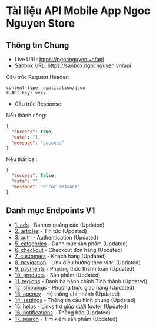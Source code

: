 # Tài liệu API Mobile App Ngoc Nguyen Store

## Thông tin Chung

- Live URL: https://ngocnguyen.vn/api
- Sanbox URL: https://sanbox.ngocnguyen.vn/api

Cấu trúc Request Header:

```text
content-type: application/json
X-API-Key: xxxx
```

- Cấu trúc Response

Nếu thành công:

```json
{
  "success": true,
  "data": [],
  "message": "success"
}
```

Nếu thất bại:

```json
{
  "success": false,
  "data": "",
  "message": "error message"
}
```

## Danh mục Endpoints V1

- [1. ads](v1/ads.md) - Banner quảng cáo (Updated)
- [2. articles](v1/articles.md) - Tin tức (Updated)
- [3. auth](v1/auth.md) - Authentication (Updated)
- [5. categories](v1/categories.md) - Danh mục sản phẩm (Updated)
- [6. checkout](v1/checkout.md) - Checkout đơn hàng (Updated)
- [7. customers](v1/customers.md) - Khách hàng (Updated)
- [8. navigation](v1/navigations.md) - Link điều hướng theo vị trí (Updated)
- [9. payments](v1/payments.md) - Phương thức thanh toán (Updated)
- [10. products](v1/products.md) - Sản phẩm (Updated)
- [11. regions](v1/regions.md) - Danh bạ hành chính Tỉnh thành (Updated)
- [12. shippings](v1/shippings.md) - Phương thức giao hàng (Updated)
- [13. agency](v1/agency.md) - Hệ thống chi nhánh (Updated)
- [14. settings](v1/settings.md) - Thông tin cấu hình chung (Updated)
- [15. helps](v1/helps.md) - Links trợ giúp dưới footer (Updated)
- [16. notifications](v1/notifications.md) - Thông báo (Updated)
- [17. search](v1/searach.md) - Tìm kiếm sản phẩm (Updated)
